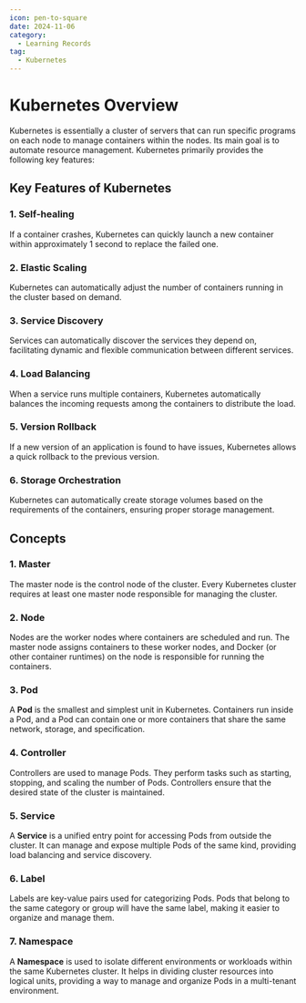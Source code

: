 ```yaml
---
icon: pen-to-square
date: 2024-11-06
category:
  - Learning Records
tag:
  - Kubernetes
---
```



# Kubernetes Overview

Kubernetes is essentially a cluster of servers that can run specific programs on each node to manage containers within the nodes. Its main goal is to automate resource management. Kubernetes primarily provides the following key features:

## Key Features of Kubernetes

### 1. Self-healing
If a container crashes, Kubernetes can quickly launch a new container within approximately 1 second to replace the failed one.

### 2. Elastic Scaling
Kubernetes can automatically adjust the number of containers running in the cluster based on demand.

### 3. Service Discovery
Services can automatically discover the services they depend on, facilitating dynamic and flexible communication between different services.

### 4. Load Balancing
When a service runs multiple containers, Kubernetes automatically balances the incoming requests among the containers to distribute the load.

### 5. Version Rollback
If a new version of an application is found to have issues, Kubernetes allows a quick rollback to the previous version.

### 6. Storage Orchestration
Kubernetes can automatically create storage volumes based on the requirements of the containers, ensuring proper storage management.

## Concepts

### 1. Master
The master node is the control node of the cluster. Every Kubernetes cluster requires at least one master node responsible for managing the cluster.

### 2. Node
Nodes are the worker nodes where containers are scheduled and run. The master node assigns containers to these worker nodes, and Docker (or other container runtimes) on the node is responsible for running the containers.

### 3. Pod
A **Pod** is the smallest and simplest unit in Kubernetes. Containers run inside a Pod, and a Pod can contain one or more containers that share the same network, storage, and specification.

### 4. Controller
Controllers are used to manage Pods. They perform tasks such as starting, stopping, and scaling the number of Pods. Controllers ensure that the desired state of the cluster is maintained.

### 5. Service
A **Service** is a unified entry point for accessing Pods from outside the cluster. It can manage and expose multiple Pods of the same kind, providing load balancing and service discovery.

### 6. Label
Labels are key-value pairs used for categorizing Pods. Pods that belong to the same category or group will have the same label, making it easier to organize and manage them.

### 7. Namespace
A **Namespace** is used to isolate different environments or workloads within the same Kubernetes cluster. It helps in dividing cluster resources into logical units, providing a way to manage and organize Pods in a multi-tenant environment.
